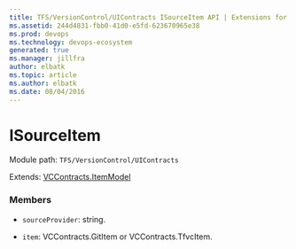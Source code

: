 ```yaml
---
title: TFS/VersionControl/UIContracts ISourceItem API | Extensions for Azure DevOps Services
ms.assetid: 244d4831-fbb0-41d0-e5fd-623670965e38
ms.prod: devops
ms.technology: devops-ecosystem
generated: true
ms.manager: jillfra
author: elbatk
ms.topic: article
ms.author: elbatk
ms.date: 08/04/2016
---
```


# ISourceItem

Module path: `TFS/VersionControl/UIContracts`

Extends: [VCContracts.ItemModel](../../../TFS/VersionControl/Contracts/ItemModel.md)

### Members

* `sourceProvider`: string. 

* `item`: VCContracts.GitItem or VCContracts.TfvcItem. 

